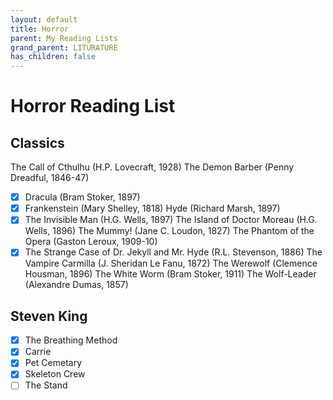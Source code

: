 ```yaml
---
layout: default
title: Horror
parent: My Reading Lists
grand_parent: LITURATURE
has_children: false
---
```

# Horror Reading List

## Classics
The Call of Cthulhu (H.P. Lovecraft, 1928)
The Demon Barber (Penny Dreadful, 1846-47)
- [X] Dracula (Bram Stoker, 1897)
- [X] Frankenstein (Mary Shelley, 1818)
Hyde (Richard Marsh, 1897)
- [X] The Invisible Man (H.G. Wells, 1897)
The Island of Doctor Moreau (H.G. Wells, 1896)
The Mummy! (Jane C. Loudon, 1827)
The Phantom of the Opera (Gaston Leroux, 1909-10)
- [X] The Strange Case of Dr. Jekyll and Mr. Hyde (R.L. Stevenson, 1886)
The Vampire Carmilla (J. Sheridan Le Fanu, 1872)
The Werewolf (Clemence Housman, 1896)
The White Worm (Bram Stoker, 1911)
The Wolf-Leader (Alexandre Dumas, 1857)

## Steven King
- [X] The Breathing Method
- [X] Carrie
- [X] Pet Cemetary
- [X] Skeleton Crew
- [ ] The Stand